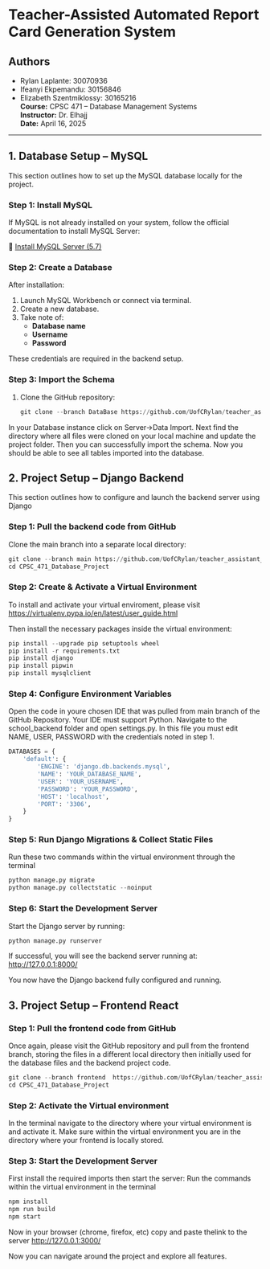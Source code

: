 # Teacher-Assisted Automated Report Card Generation System

## Authors
- Rylan Laplante: 30070936  
- Ifeanyi Ekpemandu: 30156846  
- Elizabeth Szentmiklossy: 30165216  
**Course:** CPSC 471 – Database Management Systems  
**Instructor:** Dr. Elhajj  
**Date:** April 16, 2025  

---

## 1️. Database Setup – MySQL

This section outlines how to set up the MySQL database locally for the project.

### Step 1: Install MySQL

If MySQL is not already installed on your system, follow the official documentation to install MySQL Server:

🔗 [Install MySQL Server (5.7)](https://dev.mysql.com/doc/mysql-installation-excerpt/5.7/en/)



###  Step 2: Create a Database

After installation:
1. Launch MySQL Workbench or connect via terminal.
2. Create a new database.
3. Take note of:
   - **Database name**
   - **Username**
   - **Password**

These credentials are required in the backend setup.



### Step 3: Import the Schema

1. Clone the GitHub repository:
   ```python
   git clone --branch DataBase https://github.com/UofCRylan/teacher_assistant_automated_report_card_generation_system
   ```
In your Database instance click on Server->Data Import. Next find the directory where all files were cloned on your local machine and update the project folder. Then you can successfully import the schema. Now you should be able to see all tables imported into the
database.
   
## 2. Project Setup – Django Backend

This section outlines how to configure and launch the backend server using Django

### Step 1: Pull the backend code from GitHub
Clone the main branch into a separate local directory:
```python
git clone --branch main https://github.com/UofCRylan/teacher_assistant_automated_report_card_generation_system
cd CPSC_471_Database_Project
```
### Step 2: Create & Activate a Virtual Environment
To install and activate your virtual enviroment, please visit 
 https://virtualenv.pypa.io/en/latest/user_guide.html

Then install the necessary packages inside the virtual environment:
```python
pip install --upgrade pip setuptools wheel
pip install -r requirements.txt
pip install django
pip install pipwin
pip install mysqlclient
```
### Step 4: Configure Environment Variables
Open the code in youre chosen IDE that was pulled from main branch of the GitHub Repository. Your IDE must support Python. Navigate to the school_backend folder and open settings.py. In this file you must edit NAME, USER, PASSWORD with the credentials noted in step 1.


```python
DATABASES = {
    'default': {
        'ENGINE': 'django.db.backends.mysql',
        'NAME': 'YOUR_DATABASE_NAME',
        'USER': 'YOUR_USERNAME',
        'PASSWORD': 'YOUR_PASSWORD',
        'HOST': 'localhost',
        'PORT': '3306',
    }
}
```

### Step 5: Run Django Migrations & Collect Static Files
Run these two commands within the virtual environment through the terminal
```python
python manage.py migrate
python manage.py collectstatic --noinput
```
### Step 6: Start the Development Server
Start the Django server by running:
```python
python manage.py runserver
```
If successful, you will see the backend server running at: http://127.0.0.1:8000/

You now have the Django backend fully configured and running.

## 3. Project Setup – Frontend React

### Step 1: Pull the frontend code from GitHub
Once again, please visit the GitHub repository and pull from the frontend branch, storing the files in a different local directory then initially used for the database files and the backend project code.
```python
git clone --branch frontend  https://github.com/UofCRylan/teacher_assistant_automated_report_card_generation_system
cd CPSC_471_Database_Project
```
### Step 2: Activate the Virtual environment
In the terminal navigate to the directory where your virtual environment is and activate it. Make sure within the virtual environment you are in the directory where your frontend is locally stored. 

### Step 3: Start the Development Server
First install the required imports then start the server: Run the commands within the virtual environment in the terminal
```python
npm install
npm run build
npm start
```
Now in your browser (chrome, firefox, etc) copy and paste thelink to the server
http://127.0.0.1:3000/

Now you can navigate around the project and explore all
features. 
